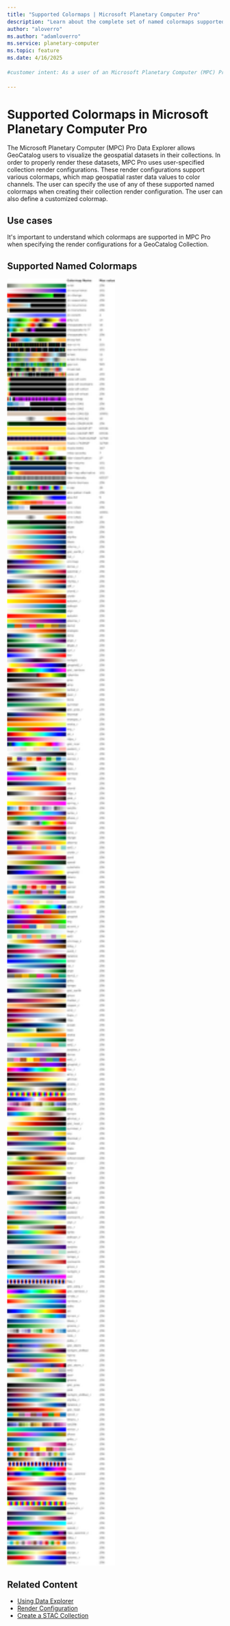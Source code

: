 ```yaml
---
title: "Supported Colormaps | Microsoft Planetary Computer Pro"
description: "Learn about the complete set of named colormaps supported by the Data Explorer in Microsoft Planetary Computer Pro."
author: "aloverro"
ms.author: "adamloverro"
ms.service: planetary-computer
ms.topic: feature
ms.date: 4/16/2025

#customer intent: As a user of an Microsoft Planetary Computer (MPC) Pro GeoCatalog, I want to understand which colormaps are supported so that I can setup the render configurations for my GeoCatalog STAC collection. 

---
```


# Supported Colormaps in Microsoft Planetary Computer Pro

The Microsoft Planetary Computer (MPC) Pro Data Explorer allows GeoCatalog users to visualize the geospatial datasets in their collections. In order to properly render these datasets, MPC Pro uses user-specified collection render configurations. These render configurations support various colormaps, which map geospatial raster data values to color channels. The user can specify the use of any of these supported named colormaps when creating their collection render configuration. The user can also define a customized colormap.

## Use cases

It's important to understand which colormaps are supported in MPC Pro when specifying the render configurations for a GeoCatalog Collection.

## Supported Named Colormaps
<img src="./media/colormaps.png" width="50%" alt="all colormaps available in MPC Pro">
<!--generate using script in pctiler/colormaps/ dir of main repo-->

## Related Content

- [Using Data Explorer](./use-explorer.md)
- [Render Configuration](./render-configuration.md)
- [Create a STAC Collection](./create-stac-collection.md)
